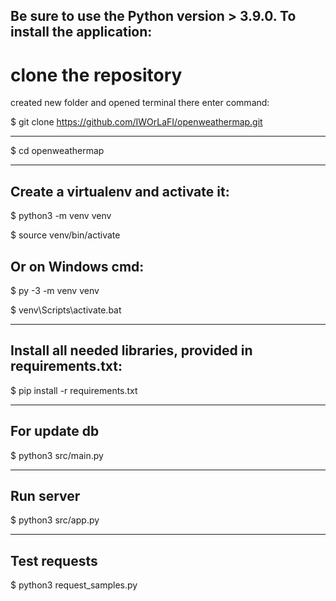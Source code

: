 Be sure to use the Python version > 3.9.0.
To install the application:
-----------
# clone the repository

created new folder and opened terminal there
enter command:

$ git clone https://github.com/IWOrLaFI/openweathermap.git

***

$ cd openweathermap

***
 Create a virtualenv and activate it:
-
$ python3 -m venv venv

$ source venv/bin/activate

Or on Windows cmd:
-
$ py -3 -m venv venv

$ venv\Scripts\activate.bat

***
Install all needed libraries, provided in requirements.txt:
-
$ pip install -r requirements.txt

***
For update db
-
$ python3 src/main.py
***
Run server
-
$ python3 src/app.py

***
Test requests
-
$ python3 request_samples.py


